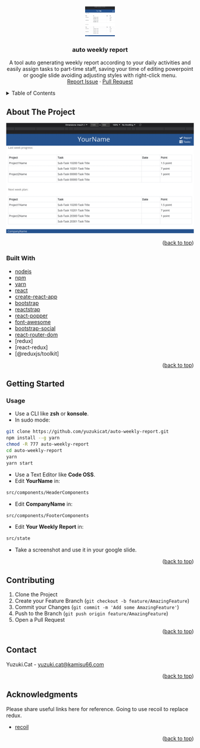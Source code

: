 <div id="top"></div>

<!-- PROJECT LOGO -->
<br />
<div align="center">
  <a href="https://github.com/yuzukicat/auto-weekly-report">
    <img src="./src/assets/about-the-project.png" alt="auto-weekly-report" width="80" height="80">
  </a>

  <h3 align="center">auto weekly report</h3>

  <p align="center">
    A tool auto generating weekly report according to your daily activities and easily assign tasks to part-time staff, saving your time of editing powerpoint or google slide avoiding adjusting styles with right-click menu.
    <br />
    <a href="https://github.com/yuzukicat/auto-weekly-report/issues">Report Issue</a>
    ·
    <a href="https://github.com/yuzukicat/auto-weekly-report/pulls">Pull Request</a>
  </p>
</div>

<!-- TABLE OF CONTENTS -->
<details>
  <summary>Table of Contents</summary>
  <ol>
    <li>
      <a href="#about-the-project">About The Project</a>
      <ul>
        <li><a href="#built-with">Built With</a></li>
      </ul>
    </li>
    <li>
      <a href="#getting-started">Getting Started</a>
      <ul>
        <li><a href="#prerequisites">Usage</a></li>
      </ul>
    </li>
    <li><a href="#contributing">Contributing</a></li>
    <li><a href="#contact">Contact</a></li>
    <li><a href="#acknowledgments">Acknowledgments</a></li>
  </ol>
</details>

<!-- ABOUT THE PROJECT -->
## About The Project

[![auto-weekly-report][product-screenshot]](/src/assets/about-the-project.png)

<p align="right">(<a href="#top">back to top</a>)</p>

### Built With

* [nodejs](https://nodejs.org/en/)
* [npm](https://www.npmjs.com/package/npm)
* [yarn](https://yarnpkg.com/)
* [react](https://reactjs.org/)
* [create-react-app](https://create-react-app.dev/)
* [bootstrap](https://getbootstrap.com/)
* [reactstrap](https://reactstrap.github.io/)
* [react-popper](https://popper.js.org/react-popper/)
* [font-awesome](https://fontawesome.com/)
* [bootstrap-social](https://lipis.github.io/bootstrap-social/)
* [react-router-dom](https://reactrouter.com/)
* [redux]
* [react-redux]
* [@reduxjs/toolkit]

<p align="right">(<a href="#top">back to top</a>)</p>

<!-- GETTING STARTED -->
## Getting Started

### Usage

* Use a CLI like **zsh** or **konsole**.
* In sudo mode:
```sh
git clone https://github.com/yuzukicat/auto-weekly-report.git
npm install --g yarn
chmod -R 777 auto-weekly-report
cd auto-weekly-report
yarn
yarn start
```

* Use a Text Editor like **Code OSS**.
* Edit **YourName** in:
```sh
src/components/HeaderComponents
```

* Edit **CompanyName** in:
```sh
src/components/FooterComponents
```

* Edit **Your Weekly Report** in:
```sh
src/state
```

* Take a screenshot and use it in your google slide.

<p align="right">(<a href="#top">back to top</a>)</p>

<!-- CONTRIBUTING -->
## Contributing

1. Clone the Project
2. Create your Feature Branch (`git checkout -b feature/AmazingFeature`)
3. Commit your Changes (`git commit -m 'Add some AmazingFeature'`)
4. Push to the Branch (`git push origin feature/AmazingFeature`)
5. Open a Pull Request

<p align="right">(<a href="#top">back to top</a>)</p>

<!-- CONTACT -->
## Contact

Yuzuki.Cat - yuzuki.cat@kamisu66.com

<p align="right">(<a href="#top">back to top</a>)</p>

<!-- ACKNOWLEDGMENTS -->
## Acknowledgments

Please share useful links here for reference.
Going to use recoil to replace redux.

* [recoil](https://recoiljs.org/)

<p align="right">(<a href="#top">back to top</a>)</p>

<!-- MARKDOWN LINKS & IMAGES -->
<!-- https://www.markdownguide.org/basic-syntax/#reference-style-links -->
[product-screenshot]: /src/assets/about-the-project.png